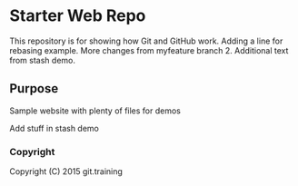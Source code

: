 # Starter Web Repo

This repository is for showing how Git and GitHub work. Adding a line for rebasing example.
More changes from myfeature branch 2.
Additional text from stash demo.

## Purpose

Sample website with plenty of files for demos

Add stuff in stash demo

### Copyright
Copyright (C) 2015 git.training